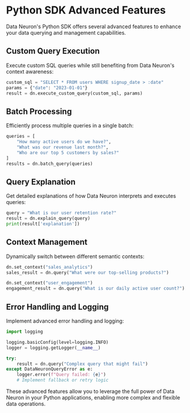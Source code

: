 # Python SDK Advanced Features

Data Neuron's Python SDK offers several advanced features to enhance your data querying and management capabilities.

## Custom Query Execution

Execute custom SQL queries while still benefiting from Data Neuron's context awareness:

```python
custom_sql = "SELECT * FROM users WHERE signup_date > :date"
params = {"date": "2023-01-01"}
result = dn.execute_custom_query(custom_sql, params)
```

## Batch Processing

Efficiently process multiple queries in a single batch:

```python
queries = [
    "How many active users do we have?",
    "What was our revenue last month?",
    "Who are our top 5 customers by sales?"
]
results = dn.batch_query(queries)
```

## Query Explanation

Get detailed explanations of how Data Neuron interprets and executes queries:

```python
query = "What is our user retention rate?"
result = dn.explain_query(query)
print(result['explanation'])
```

## Context Management

Dynamically switch between different semantic contexts:

```python
dn.set_context("sales_analytics")
sales_result = dn.query("What were our top-selling products?")

dn.set_context("user_engagement")
engagement_result = dn.query("What is our daily active user count?")
```

## Error Handling and Logging

Implement advanced error handling and logging:

```python
import logging

logging.basicConfig(level=logging.INFO)
logger = logging.getLogger(__name__)

try:
    result = dn.query("Complex query that might fail")
except DataNeuronQueryError as e:
    logger.error(f"Query failed: {e}")
    # Implement fallback or retry logic
```

These advanced features allow you to leverage the full power of Data Neuron in your Python applications, enabling more complex and flexible data operations.
